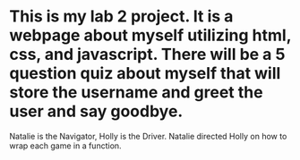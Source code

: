 # This is my lab 2 project. It is a webpage about myself utilizing html, css, and javascript. There will be a 5 question quiz about myself that will store the username and greet the user and say goodbye.

Natalie is the Navigator, Holly is the Driver. Natalie directed Holly on how to wrap each game in a function. 